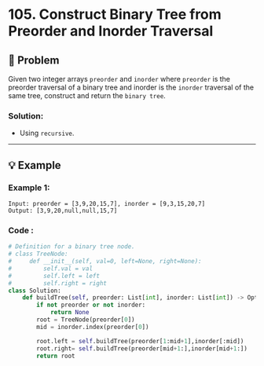 # 105. Construct Binary Tree from Preorder and Inorder Traversal

## 📝 Problem

Given two integer arrays `preorder` and `inorder` where `preorder` is the preorder traversal of a binary tree and inorder is the `inorder` traversal of the same tree, construct and return the `binary tree`.

### **Solution**:

- Using `recursive`.

---

## 💡 Example

### **Example 1**:

```
Input: preorder = [3,9,20,15,7], inorder = [9,3,15,20,7]
Output: [3,9,20,null,null,15,7]
```

### **Code** :

```python
# Definition for a binary tree node.
# class TreeNode:
#     def __init__(self, val=0, left=None, right=None):
#         self.val = val
#         self.left = left
#         self.right = right
class Solution:
    def buildTree(self, preorder: List[int], inorder: List[int]) -> Optional[TreeNode]:
        if not preorder or not inorder:
            return None
        root = TreeNode(preorder[0])
        mid = inorder.index(preorder[0])

        root.left = self.buildTree(preorder[1:mid+1],inorder[:mid])
        root.right= self.buildTree(preorder[mid+1:],inorder[mid+1:])
        return root
```
